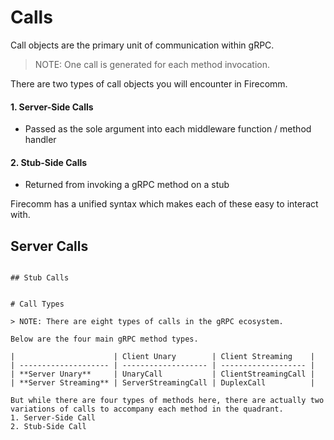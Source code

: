 # Calls

Call objects are the primary unit of communication within gRPC. 

> NOTE: One call is generated for each method invocation.

There are two types of call objects you will encounter in Firecomm.
#### 1.  Server-Side Calls
   - Passed as the sole argument into each middleware function / method handler
#### 2. Stub-Side Calls
  - Returned from invoking a gRPC method on a stub

Firecomm has a unified syntax which makes each of these easy to interact with.

## Server Calls


```

## Stub Calls


# Call Types

> NOTE: There are eight types of calls in the gRPC ecosystem. 

Below are the four main gRPC method types. 

|                      | Client Unary        | Client Streaming    |
| -------------------- | ------------------- | ------------------- |
| **Server Unary**     | UnaryCall           | ClientStreamingCall |
| **Server Streaming** | ServerStreamingCall | DuplexCall          |

But while there are four types of methods here, there are actually two variations of calls to accompany each method in the quadrant.
1. Server-Side Call
2. Stub-Side Call


